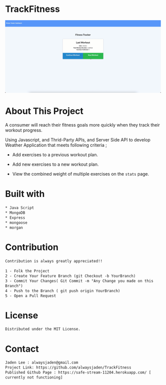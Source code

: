 # TrackFitness

![Track Fitness](./assets/images/TrackFitnessScreenShot.gif?raw=true "Track Fitness")

# About This Project


A consumer will reach their fitness goals more quickly when they track their workout progress.

Using Javascript, and Thrid-Party APIs, and Server Side API to develop Weather Application that meets following criteria ;

 * Add exercises to a previous workout plan.

  * Add new exercises to a new workout plan.

  * View the combined weight of multiple exercises on the `stats` page.


# Built with
    * Java Script
    * MongoDB
    * Express
    * mongoose 
    * morgan

# Contribution
    Contribution is always greatly appreciated!! 

    1 - Folk the Project
    2 - Create Your Feature Branch (git Checkout -b YourBranch)
    3 - Commit Your Changes( Git Commit -m "Any Change you made on this Branch")
    4 - Push to the Branch ( git push origin YourBranch)
    5 - Open a Pull Request 



# License 
    Distributed under the MIT License.


# Contact
    Jaden Lee : alwaysjaden@gmail.com
    Project Link: https://github.com/alwaysjaden/TrackFitness
    Published Github Page : https://safe-stream-11204.herokuapp.com/ [ currently not functioning]


